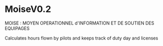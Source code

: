 # MoiseV0.2


MOISE : MOYEN OPERATIONNEL d'INFORMATION ET DE SOUTIEN DES EQUIPAGES


Calculates hours flown by pilots and keeps track of duty day and licenses
